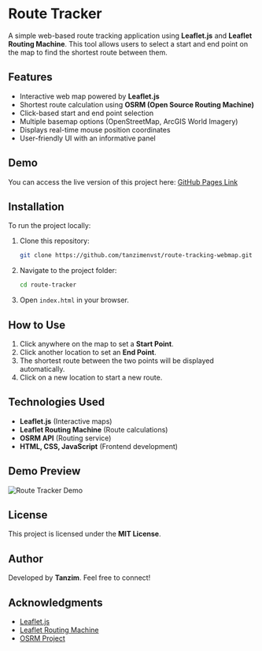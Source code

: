 # Route Tracker

A simple web-based route tracking application using **Leaflet.js** and **Leaflet Routing Machine**. This tool allows users to select a start and end point on the map to find the shortest route between them.

## Features
- Interactive web map powered by **Leaflet.js**
- Shortest route calculation using **OSRM (Open Source Routing Machine)**
- Click-based start and end point selection
- Multiple basemap options (OpenStreetMap, ArcGIS World Imagery)
- Displays real-time mouse position coordinates
- User-friendly UI with an informative panel

## Demo
You can access the live version of this project here:
[GitHub Pages Link](https://tanzimenvst.github.io/route-tracking-webmap/)

## Installation
To run the project locally:
1. Clone this repository:
   ```bash
   git clone https://github.com/tanzimenvst/route-tracking-webmap.git
   ```
2. Navigate to the project folder:
   ```bash
   cd route-tracker
   ```
3. Open `index.html` in your browser.

## How to Use
1. Click anywhere on the map to set a **Start Point**.
2. Click another location to set an **End Point**.
3. The shortest route between the two points will be displayed automatically.
4. Click on a new location to start a new route.

## Technologies Used
- **Leaflet.js** (Interactive maps)
- **Leaflet Routing Machine** (Route calculations)
- **OSRM API** (Routing service)
- **HTML, CSS, JavaScript** (Frontend development)

## Demo Preview
![Route Tracker Demo](demo.gif)

## License
This project is licensed under the **MIT License**.

## Author
Developed by **Tanzim**. Feel free to connect!

## Acknowledgments
- [Leaflet.js](https://leafletjs.com/)
- [Leaflet Routing Machine](https://www.liedman.net/leaflet-routing-machine/)
- [OSRM Project](http://project-osrm.org/)

